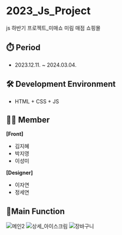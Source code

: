 # 2023_Js_Project
js 하반기 프로젝트_미매쇼
미림 매점 쇼핑몰
<br>

## ⏱️ Period
- 2023.12.11. ~ 2024.03.04.

## 🛠️ Development Environment
- HTML + CSS + JS

## 🧑‍💻 Member
<b>[Front]</b>
- 김지혜
- 박지영
- 이성미
  
<b>[Designer]</b>
- 이자연
- 정세연

## 🔎Main Function

![메인2](https://github.com/user-attachments/assets/ec703b08-682f-4992-95ee-0c5bf2705b00)
![상세_아이스크림](https://github.com/user-attachments/assets/bb387785-769f-4902-af06-1dc31bf3e142)
![장바구니](https://github.com/user-attachments/assets/e85e4c36-edea-4456-9f13-b8e59e21af5a)
